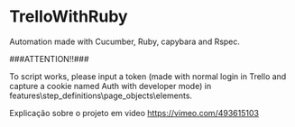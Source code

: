 # TrelloWithRuby
Automation made with Cucumber, Ruby, capybara and Rspec.

###ATTENTION!!###

To script works, please input a token (made with normal login in Trello and capture a cookie named Auth with developer mode) in features\step_definitions\page_objects\elements.



Explicação sobre o projeto em video https://vimeo.com/493615103
